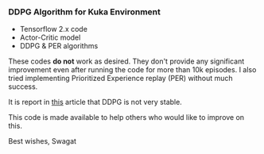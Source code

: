 ### DDPG Algorithm for Kuka Environment

- Tensorflow 2.x code
- Actor-Critic model
- DDPG & PER algorithms

These codes **do not** work as desired. They don't provide any significant improvement
even after running the code for more than 10k episodes. I also
tried implementing Prioritized Experience replay (PER) without much success.

It is report in [this](https://ieeexplore.ieee.org/abstract/document/8461039?casa_token=iDx0fIt7XkkAAAAA:0yfMeSTW_eLAUxEIVZiJlJ6t2HvLFhlq9tYtlscrnYkd8x_iufw27JPLIk01lblHEtERxIs-4_0) article that DDPG is not very stable.

This code is made available to help others who would like to improve on this.

Best wishes,
Swagat
